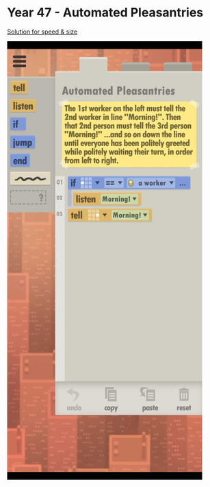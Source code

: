 # Year 47 - Automated Pleasantries

[Solution for speed & size](solution.txt)

![Solution for speed & size](solution.JPEG "Year 47")